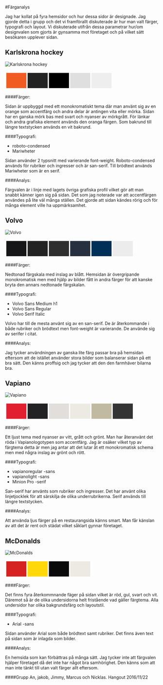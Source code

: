 #Färganalys

Jag har kollat på fyra hemsidor och hur dessa sidor är designade. Jag gjorde detta i grupp och det vi framförallt diskuterade är hur man valt färger, typografi och layout. Vi diskuterade utifrån dessa parametrar hur/om designvalen som gjorts är gynsamma mot företaget och på vilket sätt besökaren upplever sidan.

Karlskrona hockey
------------------------
![Karlskrona hockey](img/analys/khk.jpg)

<table style="border-spacing: 4px; border-collapse: separate">
<tbody><tr>
<td style="height: 50px; width: 50px; background-color: #F15C23">
</td><td style="height: 50px; width: 50px; background-color: #232323">
</td><td style="height: 50px; width: 50px; background-color: #000000">
</td><td style="height: 50px; width: 50px; background-color: #DFDFDF">
</td><td style="height: 50px; width: 50px; background-color: #EEEEEE">
</td></tr>
</tbody></table>

####Färger:

Sidan är uppbyggd med ett monokromatiskt tema där man använt sig av en orange som accentfärg och andra delar är antingen vita eller mörka.
Sidan har en ganska mörk bas med svart och nyanser av mörkgrått. För länkar och andra grafiska element används den oranga färgen. Som bakrund till längre textstycken används en vit bakrund.


####Typografi:

- roboto-condensed
- Mariwheter

Sidan använder 2 typsnitt med varierande font-weight. Roboto-condensed används för rubriker och ingresser och är san-serif. Till brödtext används Mariwheter som är en serif.


####Analys:

Färgvalen är i linje med lagets övriga grafiska profil vilket gör att man snabbt känner igen sig på sidan. Det som jag noterade var att accentfärgen användes på lite väl många ställen. Det gjorde att sidan kändes rörig och för många element ville ha uppmärksamhet.





Volvo
------------------------
![Volvo](img/analys/volvo.jpg)
<table style="border-spacing: 4px; border-collapse: separate">
<tbody><tr>
<td style="height: 50px; width: 50px; background-color: #161618">
</td><td style="height: 50px; width: 50px; background-color: #232323">
</td><td style="height: 50px; width: 50px; background-color: #2F2F2F">
</td><td style="height: 50px; width: 50px; background-color: #27303E">
</td><td style="height: 50px; width: 50px; background-color: #003057">
</td><td style="height: 50px; width: 50px; background-color: #ECECEC">
</td></tr>
</tbody></table>

####Färger:

Nedtonad färgskala med inslag av blått. Hemsidan är övergripande monokromatisk men med hjälp av bilder fått in andra färger för att kanske bryta den annars nedtonade färgskalan.


####Typografi:

- Volvo Sans Medium h1
- Volvo Sans Regular
- Volvo Serif Italic

Volvo har till de mesta använt sig av en san-serif. De är återkommande i både rubriker och brödtext men font-weight är varierande. De använde sig av serifer i citat.


####Analys:

Jag tycker användningen av ganska lite färg passar bra på hemsidan eftersom att de istället använder stora bilder som balanserar sidan på ett bra sätt. Den känns proffsig och jag tycker att den den farmhäver bilarna bra.



Vapiano
------------------------
![Vapiano](img/analys/vapiano.jpg)
<table style="border-spacing: 4px; border-collapse: separate">
<tbody><tr>
<td style="height: 50px; width: 50px; background-color: #E21F30">
</td><td style="height: 50px; width: 50px; background-color: #222224">
</td><td style="height: 50px; width: 50px; background-color: #E1DEDB">
</td><td style="height: 50px; width: 50px; background-color: #ECEAE3">
</td><td style="height: 50px; width: 50px; background-color: #C0BAA2">
</td><td style="height: 50px; width: 50px; background-color: #343434">
</td></tr>
</tbody></table>


####Färger:

Ett ljust tema med nyanser av vitt, grått och grönt. Man har återanvänt det röda i Vapianologotypen som accentfärg. Jag är osäker vilket typ av färgtema detta är men jag antar att det lutar åt ett monokromatisk schema men med några inslag av grönt och rött.


####Typografi:

- vapianoregular -sans
- vapianolight -sans
- Minion Pro -serif

San-serif har använts som rubriker och ingresser. Det har använt olika linjetjocklek för att särskilja de olika underrubrikerna. Serif används till längre textstycken.


####Analys:

Att använda ljus färger på en restaurangsida känns smart. Man får känslan av att det är rent och städat vilket såklart gynnar företaget.


McDonalds
------------------------
![McDonalds](img/analys/macdonalds.jpg)
<table style="border-spacing: 4px; border-collapse: separate">
<tbody><tr>
<td style="height: 50px; width: 50px; background-color: #D62221">
</td><td style="height: 50px; width: 50px; background-color: #FFD80A">
</td><td style="height: 50px; width: 50px; background-color: #0A0A0A">
</td><td style="height: 50px; width: 50px; background-color: #ECEAE3">
</td></tr>
</tbody></table>


####Färger:

Det finns fyra återkommnande fäger på sidan vilket är röd, gul, svart och vit. Däremot så är de olika undersidorna helt fristående vad gäller färgtema. Alla undersidor har olika bakgrundsfärg och layoutstil.


####Typografi:

- Arial -sans

Sidan använder Arial som både brödtext samt rubriker. Det finns även text på sidan som är inlagda som bilder.


####Analys:

En hemsida som kan förbättras på många sätt. Jag tycker inte att färgvalen hjälper företaget då det inte har något bra samhörighet. Den känns som att man inte tänkt till utan valt färger allt eftersom.  


####Grupp
An, jakob, Jimmy, Marcus och Nicklas. Hangout 2016/11/22
